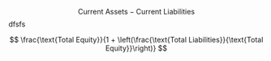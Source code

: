    $$ \text{Current Assets} - \text{Current Liabilities} $$
dfsfs


   $$
   \frac{\text{Total Equity}}{1 + \left(\frac{\text{Total Liabilities}}{\text{Total Equity}}\right)}
   $$
